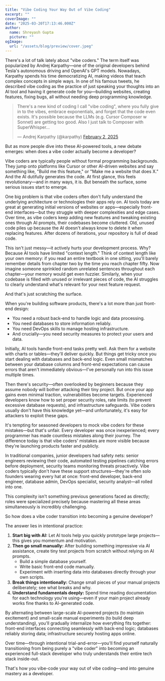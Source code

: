 ```yaml
---
title: "Vibe Coding Your Way Out of Vibe Coding"
excerpt: ""
coverImage: ""
date: "2025-03-20T17:13:46.000Z"
author:
  name: Shreyash Gupta
  picture: ""
ogImage:
  url: "/assets/blog/preview/cover.jpeg"
---
```


There's a lot of talk lately about "vibe coders." The term itself was popularized by Andrej Karpathy—one of the original developers behind Tesla's autonomous driving and OpenAI's GPT models. Nowadays, Karpathy spends his time democratizing AI, making videos that teach complex concepts in simple ways. In one of his famous tweets, he described vibe coding as the practice of just speaking your thoughts into an AI tool and having it generate code for you—building websites, creating features, fixing bugs, all without needing deep programming knowledge.

<blockquote class="twitter-tweet"><p lang="en" dir="ltr">There&#39;s a new kind of coding I call &quot;vibe coding&quot;, where you fully give in to the vibes, embrace exponentials, and forget that the code even exists. It&#39;s possible because the LLMs (e.g. Cursor Composer w Sonnet) are getting too good. Also I just talk to Composer with SuperWhisper…</p>&mdash; Andrej Karpathy (@karpathy) <a href="https://twitter.com/karpathy/status/1886192184808149383?ref_src=twsrc%5Etfw">February 2, 2025</a></blockquote> <script async src="https://platform.twitter.com/widgets.js" charset="utf-8"></script> 

But as more people dive into these AI-powered tools, a new debate emerges: when does a vibe coder actually become a developer?

Vibe coders are typically people without formal programming backgrounds. They jump onto platforms like Cursor or other AI-driven websites and say something like, "Build me this feature," or "Make me a website that does X." And the AI dutifully generates the code. At first glance, this feels revolutionary—and in many ways, it is. But beneath the surface, some serious issues start to emerge.

One big problem is that vibe coders often don't fully understand the underlying architecture or technologies their apps rely on. AI tools today are great at generating initial versions of websites or apps—especially front-end interfaces—but they struggle with deeper complexities and edge cases. Over time, as vibe coders keep adding new features and tweaking existing ones through AI prompts, their codebases become cluttered. Old, unused code piles up because the AI doesn't always know to delete it when replacing features. After dozens of iterations, your repository is full of dead code.

This isn't just messy—it actively hurts your development process. Why? Because AI tools have limited "context length." Think of context length like your own memory: if you read an entire textbook in one sitting, you'll barely remember details from chapter two by the time you reach chapter fifty. Now imagine someone sprinkled random unrelated sentences throughout each chapter—your memory would get even fuzzier. Similarly, when your codebase is filled with unused or irrelevant pieces of code, the AI struggles to clearly understand what's relevant for your next feature request.

And that's just scratching the surface.

When you're building software products, there's a lot more than just front-end design:

- You need a robust back-end to handle logic and data processing.
- You need databases to store information reliably.
- You need DevOps skills to manage hosting infrastructure.
- And crucially—you need security measures to protect your users and data.

Initially, AI tools handle front-end tasks pretty well. Ask them for a website with charts or tables—they'll deliver quickly. But things get tricky once you start dealing with databases and back-end logic. Even small mismatches between your database columns and front-end expectations can cause errors that aren't immediately obvious—I've personally run into this issue multiple times.

Then there's security—often overlooked by beginners because they assume nobody will bother attacking their tiny project. But once your app gains even minimal traction, vulnerabilities become targets. Experienced developers know how to set proper security roles, rate limits (to prevent excessive database requests), and infrastructure safeguards. Vibe coders usually don't have this knowledge yet—and unfortunately, it's easy for attackers to exploit these gaps.

It's tempting for seasoned developers to mock vibe coders for these mistakes—but that's unfair. Every developer was once inexperienced; every programmer has made countless mistakes along their journey. The difference today is that vibe coders' mistakes are more visible because they're launching products faster and publicly.

In traditional companies, junior developers had safety nets: senior engineers reviewing their code, automated testing pipelines catching errors before deployment, security teams monitoring threats proactively. Vibe coders typically don't have these support structures—they're often solo founders wearing every hat at once: front-end developer, back-end engineer, database admin, DevOps specialist, security analyst—all rolled into one.

This complexity isn't something previous generations faced as directly; roles were specialized precisely because mastering all these areas simultaneously is incredibly challenging.

So how does a vibe coder transition into becoming a genuine developer?

The answer lies in intentional practice:

1. **Start big with AI:** Let AI tools help you quickly prototype large projects—this gives you momentum and motivation.
2. **Then go small manually:** After building something impressive via AI assistance, create tiny test projects from scratch without relying on AI prompts.
   - Build a simple database yourself.
   - Write basic front-end code manually.
   - Experiment with inserting data into databases directly through your own scripts.
3. **Break things intentionally:** Change small pieces of your manual projects deliberately; see what breaks and why.
4. **Understand fundamentals deeply:** Spend time reading documentation for each technology you're using—even if your main project already works fine thanks to AI-generated code.

By alternating between large-scale AI-powered projects (to maintain excitement) and small-scale manual experiments (to build deep understanding), you'll gradually internalize how everything fits together: front-end interfaces connecting seamlessly with back-end logic; databases reliably storing data; infrastructure securely hosting apps online.

Over time—through intentional trial-and-error—you'll find yourself naturally transitioning from being purely a "vibe coder" into becoming an experienced full-stack developer who truly understands their entire tech stack inside-out.

That's how you vibe-code your way out of vibe coding—and into genuine mastery as a developer. 